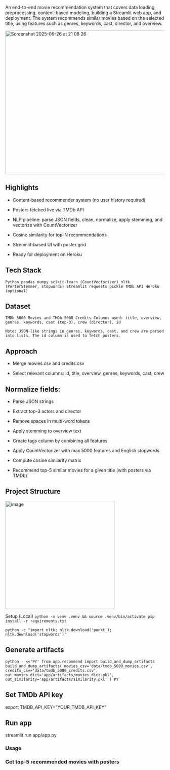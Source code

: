 An end-to-end movie recommendation system that covers data loading, preprocessing, content-based modeling, building a Streamlit web app, and deployment. The system recommends similar movies based on the selected title, using features such as genres, keywords, cast, director, and overview.

<img width="737" height="454" alt="Screenshot 2025-09-26 at 21 08 26" src="https://github.com/user-attachments/assets/4bf78b2f-97fe-4a17-afb2-bcf0010a2265" />

## Highlights

- Content-based recommender system (no user history required)

- Posters fetched live via TMDb API

- NLP pipeline: parse JSON fields, clean, normalize, apply stemming, and vectorize with CountVectorizer

- Cosine similarity for top-N recommendations

- Streamlit-based UI with poster grid

- Ready for deployment on Heroku

## Tech Stack

`Python
pandas
numpy
scikit-learn (CountVectorizer)
nltk (PorterStemmer, stopwords)
Streamlit
requests
pickle
TMDb API
Heroku (optional)`

## Dataset

`TMDb 5000 Movies and TMDb 5000 Credits
Columns used: title, overview, genres, keywords, cast (top-3), crew (director), id`

`Note: JSON-like strings in genres, keywords, cast, and crew are parsed into lists. The id column is used to fetch posters.`

## Approach

- Merge movies.csv and credits.csv

- Select relevant columns: id, title, overview, genres, keywords, cast, crew

## Normalize fields:

- Parse JSON strings

- Extract top-3 actors and director

- Remove spaces in multi-word tokens

- Apply stemming to overview text

- Create tags column by combining all features

- Apply CountVectorizer with max 5000 features and English stopwords

- Compute cosine similarity matrix

- Recommend top-5 similar movies for a given title (with posters via TMDb)`

## Project Structure
 <img width="345" height="341" alt="image" src="https://github.com/user-attachments/assets/c4a55d1b-d423-4072-b92b-7bbe400a0302" />

Setup (Local)
`python -m venv .venv && source .venv/bin/activate
pip install -r requirements.txt`

`python -c "import nltk; nltk.download('punkt'); nltk.download('stopwords')"`

##  Generate artifacts
`python - <<'PY'
from app.recommend import build_and_dump_artifacts
build_and_dump_artifacts(
    movies_csv='data/tmdb_5000_movies.csv',
    credits_csv='data/tmdb_5000_credits.csv',
    out_movies_dict='app/artifacts/movies_dict.pkl',
    out_similarity='app/artifacts/similarity.pkl'
)
PY`

## Set TMDb API key
export TMDB_API_KEY="YOUR_TMDB_API_KEY"

##  Run app
streamlit run app/app.py

### Usage

### Get top-5 recommended movies with posters
